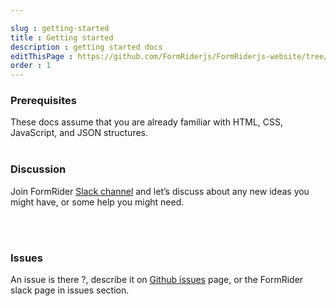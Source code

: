 ```yaml
---

slug : getting-started
title : Getting started
description : getting started docs
editThisPage : https://github.com/FormRiderjs/FormRiderjs-website/tree/main/content
order : 1
---
```

<h3>Prerequisites</h3>
These docs assume that you are already familiar with HTML, CSS, JavaScript, and JSON structures.

<br/>
<br/>


<h3>Discussion</h3>

Join FormRider <a class="contentLink" href="https://formriderjs.slack.com/">Slack channel</a> and let’s discuss about any new ideas you might have, or some help you might
need.


<br/>
<br/>


<h3>Issues</h3>
An issue is there ?, describe it on <a class="contentLink" href="https://github.com/formRiderjs/formRiderjs">Github issues</a> page, or the FormRider slack page in issues section.
